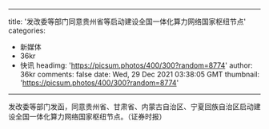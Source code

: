 
---
title: '发改委等部门同意贵州省等启动建设全国一体化算力网络国家枢纽节点'
categories: 
 - 新媒体
 - 36kr
 - 快讯
headimg: 'https://picsum.photos/400/300?random=8774'
author: 36kr
comments: false
date: Wed, 29 Dec 2021 03:38:05 GMT
thumbnail: 'https://picsum.photos/400/300?random=8774'
---

<div>   
发改委等部门发函，同意贵州省、甘肃省、内蒙古自治区、宁夏回族自治区启动建设全国一体化算力网络国家枢纽节点。（证券时报）  
</div>
            